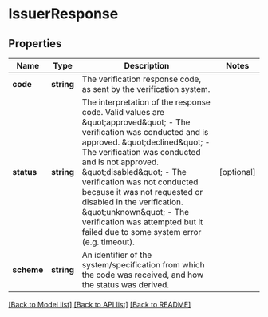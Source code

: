 # IssuerResponse

## Properties
Name | Type | Description | Notes
------------ | ------------- | ------------- | -------------
**code** | **string** | The verification response code, as sent by the verification system. | 
**status** | **string** | The interpretation of the response code. Valid values are \&quot;approved\&quot; - The verification was conducted and is approved. \&quot;declined\&quot; - The verification was conducted and is not approved. \&quot;disabled\&quot; - The verification was not conducted because it was not requested or disabled in the verification. \&quot;unknown\&quot; - The verification was attempted but it failed due to some system error (e.g. timeout). | [optional] 
**scheme** | **string** | An identifier of the system/specification from which the code was received, and how the status was derived. | 

[[Back to Model list]](../README.md#documentation-for-models) [[Back to API list]](../README.md#documentation-for-api-endpoints) [[Back to README]](../README.md)


